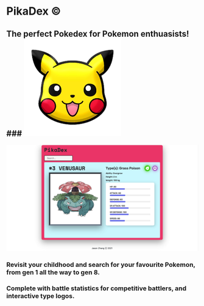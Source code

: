 # PikaDex ©

## The perfect Pokedex for Pokemon enthuasists! ### <img src="/public/Pikachu.png" alt="My cool logo"/>

<img src="/public/Venusaur.png" alt="My cool logo"/>

### Revisit your childhood and search for your favourite Pokemon, from gen 1 all the way to gen 8.

### Complete with battle statistics for competitive battlers, and interactive type logos. 
